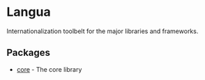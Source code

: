 # Langua

Internationalization toolbelt for the major libraries and frameworks.

## Packages

- [core](https://github.com/valeriobelli/langua/core) - The core library
